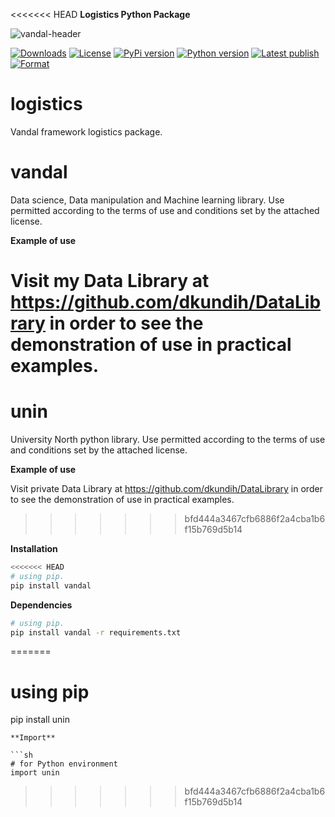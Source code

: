 <<<<<<< HEAD
**Logistics Python Package**

![vandal-header](https://raw.githubusercontent.com/dkundih/vandal/master/.logistics/vandal.jpg)

[![Downloads](https://img.shields.io/pypi/dm/vandal?color=F43&label=Downloads&style=flat-square)](https://pypi.org/project/vandal)
[![License](https://img.shields.io/pypi/l/vandal?color=178&label=License&style=flat-square)](https://github.com/dkundih/vandal/blob/main/LICENSE)
[![PyPi version](https://img.shields.io/pypi/v/vandal?color=178&&label=PyPi%20version&style=flat-square)](https://pypi.org/project/vandal)
[![Python version](https://img.shields.io/pypi/pyversions/vandal?color=178&label=Python%20version&style=flat-square)](https://pypi.org/project/vandal)
[![Latest publish](https://img.shields.io/github/last-commit/dkundih/vandal?color=178&label=Latest%20publish&style=flat-square)](https://github.com/dkundih/vandal)
[![Format](https://img.shields.io/pypi/format/vandal?color=178&label=Format&style=flat-square)](https://pypi.org/project/vandal)

logistics
=====

Vandal framework logistics package.

vandal 
=====

Data science, Data manipulation and Machine learning library.
Use permitted according to the terms of use and conditions set by the attached license.


**Example of use**

Visit my Data Library at https://github.com/dkundih/DataLibrary in order to see the demonstration of use in practical examples.
=======
unin
=====

University North python library.
Use permitted according to the terms of use and conditions set by the attached license.

**Example of use**

Visit private Data Library at https://github.com/dkundih/DataLibrary in order to see the demonstration of use in practical examples.
>>>>>>> bfd444a3467cfb6886f2a4cba1b6f15b769d5b14

**Installation**

```sh
<<<<<<< HEAD
# using pip.
pip install vandal
```

**Dependencies**

```sh
# using pip.
pip install vandal -r requirements.txt
```
=======
# using pip
pip install unin
```
**Import**

```sh
# for Python environment
import unin
```
>>>>>>> bfd444a3467cfb6886f2a4cba1b6f15b769d5b14
